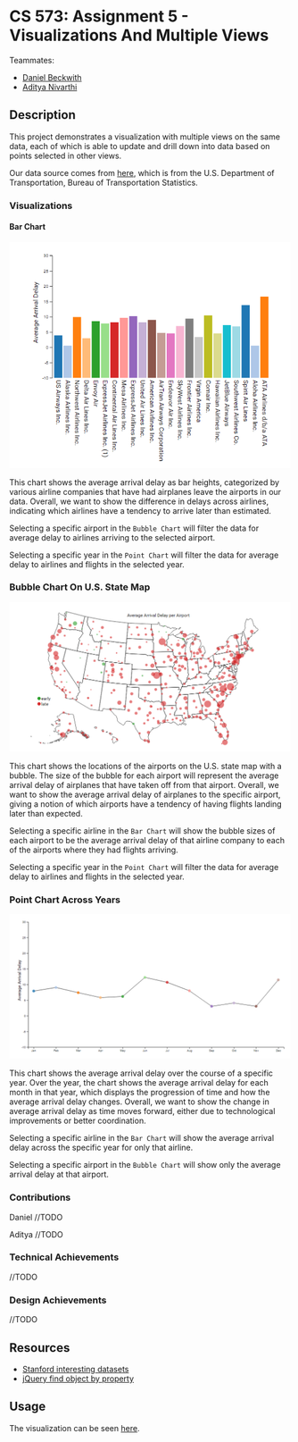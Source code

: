 CS 573: Assignment 5 - Visualizations And Multiple Views
===============================

Teammates:
* [Daniel Beckwith](https://github.com/dbeckwith)
* [Aditya Nivarthi](https://github.com/SIZMW)

## Description
This project demonstrates a visualization with multiple views on the same data, each of which is able to update and drill down into data based on points selected in other views.

Our data source comes from [here](http://www.transtats.bts.gov/DL_SelectFields.asp?Table_ID=236), which is from the U.S. Department of Transportation, Bureau of Transportation Statistics.

### Visualizations
#### Bar Chart
![Bar Chart](/img/bar-chart.png)

This chart shows the average arrival delay as bar heights, categorized by various airline companies that have had airplanes leave the airports in our data. Overall, we want to show the difference in delays across airlines, indicating which airlines have a tendency to arrive later than estimated.

Selecting a specific airport in the `Bubble Chart` will filter the data for average delay to airlines arriving to the selected airport.

Selecting a specific year in the `Point Chart` will filter the data for average delay to airlines and flights in the selected year.

### Bubble Chart On U.S. State Map
![Bubble Map](/img/bubble-map.png)

This chart shows the locations of the airports on the U.S. state map with a bubble. The size of the bubble for each airport will represent the average arrival delay of airplanes that have taken off from that airport. Overall, we want to show the average arrival delay of airplanes to the specific airport, giving a notion of which airports have a tendency of having flights landing later than expected.

Selecting a specific airline in the `Bar Chart` will show the bubble sizes of each airport to be the average arrival delay of that airline company to each of the airports where they had flights arriving.

Selecting a specific year in the `Point Chart` will filter the data for average delay to airlines and flights in the selected year.

### Point Chart Across Years
![Point Chart](/img/point-chart.png)

This chart shows the average arrival delay over the course of a specific year. Over the year, the chart shows the average arrival delay for each month in that year, which displays the progression of time and how the average arrival delay changes. Overall, we want to show the change in average arrival delay as time moves forward, either due to technological improvements or better coordination.

Selecting a specific airline in the `Bar Chart` will show the average arrival delay across the specific year for only that airline.

Selecting a specific airport in the `Bubble Chart` will show only the average arrival delay at that airport.

### Contributions
Daniel //TODO

Aditya //TODO

### Technical Achievements
//TODO

### Design Achievements
//TODO

## Resources
* [Stanford interesting datasets](http://cjlab.stanford.edu/2015/09/30/lab-launch-and-data-sets/)
* [jQuery find object by property](http://stackoverflow.com/questions/7364150/find-object-by-id-in-an-array-of-javascript-objects)

## Usage
The visualization can be seen [here](https://sizmw.github.io/05-MapsAndViews/).



